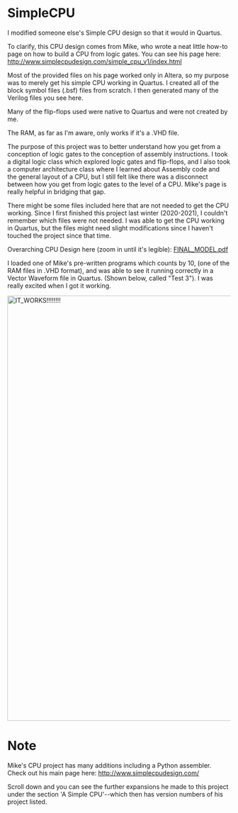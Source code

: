 # SimpleCPU
I modified someone else's Simple CPU design so that it would in Quartus. 

To clarify, this CPU design comes from Mike, who wrote a neat little how-to page on
how to build a CPU from logic gates. 
You can see his page here:
http://www.simplecpudesign.com/simple_cpu_v1/index.html

Most of the provided files on his page worked only in Altera, so my purpose was to merely get his simple CPU
working in Quartus. I created all of the block symbol files (.bsf) files from scratch. I then
generated many of the Verilog files you see here. 

Many of the flip-flops used were native to Quartus and were not created by me. 

The RAM, as far as I'm aware, only works if it's a .VHD file.

The purpose of this project was to better understand how you get from a conception of logic gates
to the conception of assembly instructions. I took a digital logic class which explored logic
gates and flip-flops, and I also took a computer architecture class where I learned about Assembly code 
and the general layout of a CPU, but I still felt like there was a disconnect between how you get from logic gates
to the level of a CPU. Mike's page is really helpful in bridging that gap. 

There might be some files included here that are not needed to get the CPU working. 
Since I first finished this project last winter (2020-2021), I couldn't remember
which files were not needed. I was able to get the CPU working in Quartus, but
the files might need slight modifications since I haven't touched the project 
since that time. 

Overarching CPU Design here (zoom in until it's legible):
[FINAL_MODEL.pdf](https://github.com/NathanJepson/SimpleCPU/files/8645912/FINAL_MODEL.pdf)

I loaded one of Mike's pre-written programs which counts by 10, (one of the RAM files in .VHD format), and was able to see it running correctly in a Vector Waveform file in Quartus. (Shown below, called "Test 3"). I was really excited when I got it working. 

<img width="960" alt="IT_WORKS!!!!!!!!" src="https://user-images.githubusercontent.com/61210670/167271671-49dd13ae-b95f-496e-91af-5c618fb5e14f.PNG">


# Note
Mike's CPU project has many additions including a Python assembler. Check out his main page here:
http://www.simplecpudesign.com/

Scroll down and you can see the further expansions he made to this project under the section
'A Simple CPU'--which then has version numbers of his project listed. 
